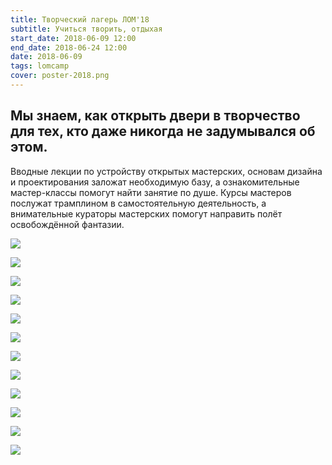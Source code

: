 ```yaml
---
title: Творческий лагерь ЛОМ'18
subtitle: Учиться творить, отдыхая
start_date: 2018-06-09 12:00
end_date: 2018-06-24 12:00
date: 2018-06-09
tags: lomcamp
cover: poster-2018.png
---
```


## Мы знаем, как открыть двери в творчество для тех, кто даже никогда не задумывался об этом.

Вводные лекции по устройству открытых мастерских, основам дизайна и проектирования заложат необходимую базу, а ознакомительные мастер-классы помогут найти занятие по душе. Курсы мастеров послужат трамплином в самостоятельную деятельность, а внимательные кураторы мастерских помогут направить полёт освобождённой фантазии.

![](./rasp-3d.png)

![](./raspisanie-2018.png)

![](./clay.jpg)

![](./dance.jpg)

![](./draw.jpg)

![](./orgs.jpg)

![](./piano.jpg)

![](./sunset.jpg)

![](./surf.jpg)

![](./tag.jpg)

![](./teepee.jpg)

![](./valera.jpg)
